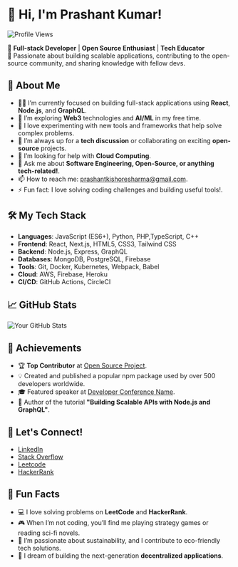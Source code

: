 # 👋 Hi, I'm Prashant Kumar!

![Profile Views](https://komarev.com/ghpvc/?username=Prashu2017)


🔹 **Full-stack Developer** | **Open Source Enthusiast** | **Tech Educator**  
🔹 Passionate about building scalable applications, contributing to the open-source community, and sharing knowledge with fellow devs.

## 🚀 About Me

- 👨‍💻 I’m currently focused on building full-stack applications using **React**, **Node.js**, and **GraphQL**.  
- 🌱 I’m exploring **Web3** technologies and **AI/ML** in my free time.
- 🔧 I love experimenting with new tools and frameworks that help solve complex problems.
- 👯 I’m always up for a **tech discussion** or collaborating on exciting **open-source** projects.
- 🤔 I’m looking for help with **Cloud Computing**.
- 💬 Ask me about **Software Engineering, Open-Source, or anything tech-related!**.
- 📫 How to reach me: [prashantkishoresharma@gmail.com](mailto:prashantkishoresharma@gmail.com).
- ⚡ Fun fact: I love solving coding challenges and building useful tools!.

## 🛠️ My Tech Stack

- **Languages**: JavaScript (ES6+), Python, PHP,TypeScript, C++
- **Frontend**: React, Next.js, HTML5, CSS3, Tailwind CSS
- **Backend**: Node.js, Express, GraphQL
- **Databases**: MongoDB, PostgreSQL, Firebase
- **Tools**: Git, Docker, Kubernetes, Webpack, Babel
- **Cloud**: AWS, Firebase, Heroku
- **CI/CD**: GitHub Actions, CircleCI

## 📈 GitHub Stats

![Your GitHub Stats](https://github-readme-stats.vercel.app/api?username=Prashu2017&show_icons=true&count_private=true&hide=prs&theme=blue)

## 🥇 Achievements

- 🏆 **Top Contributor** at [Open Source Project](https://github.com/opensource-project).
- 💡 Created and published a popular npm package used by over 500 developers worldwide.
- 🎓 Featured speaker at [Developer Conference Name](https://www.event.com).
- 📘 Author of the tutorial **"Building Scalable APIs with Node.js and GraphQL"**.

## 💬 Let's Connect!

- [LinkedIn](https://www.linkedin.com/in/ikishoreprashant/)
- [Stack Overflow](https://stackoverflow.com/users/7538552/prahsant-sharma)
- [Leetcode](https://leetcode.com/u/prashantkishoresharma/)
- [HackerRank](https://www.hackerrank.com/profile/prashantkishore2)

## 🏅 Fun Facts

- 💻 I love solving problems on **LeetCode** and **HackerRank**.  
- 🎮 When I’m not coding, you’ll find me playing strategy games or reading sci-fi novels.  
- 🌱 I’m passionate about sustainability, and I contribute to eco-friendly tech solutions.  
- 🚀 I dream of building the next-generation **decentralized applications**.

